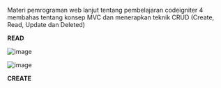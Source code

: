 Materi pemrograman web lanjut tentang pembelajaran codeigniter 4 membahas tentang konsep MVC dan menerapkan teknik CRUD (Create, Read, Update dan Deleted)

**READ**


![image](https://user-images.githubusercontent.com/48147326/156876110-7a45b598-e2e3-4193-a264-baa61d11d994.png)

![image](https://user-images.githubusercontent.com/48147326/156911912-fa4e9362-7962-4086-ae69-c057770205c7.png)

**CREATE**

